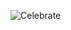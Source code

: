 ![Celebrate](https://github.com/LanLorde/LanLorde/assets/37489474/f1791182-f648-44bc-9f09-ba81bddd7cf6)

<!---
LanLorde/LanLorde is a ✨ special ✨ repository because its `README.md` (this file) appears on your GitHub profile.
You can click the Preview link to take a look at your changes.
--->
